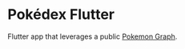 # Pokédex Flutter

Flutter app that leverages a public [Pokemon Graph](https://github.com/lucasbento/graphql-pokemon).